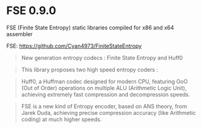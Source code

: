 # FSE 0.9.0

FSE (Finite State Entropy) static libraries compiled for x86 and x64 assembler 

FSE: https://github.com/Cyan4973/FiniteStateEntropy

> New generation entropy codecs : Finite State Entropy and Huff0

> This library proposes two high speed entropy coders :

> Huff0, a Huffman codec designed for modern CPU, featuring OoO (Out of Order) operations on multiple ALU (Arithmetic Logic Unit), achieving extremely fast compression and decompression speeds.

> FSE is a new kind of Entropy encoder, based on ANS theory, from Jarek Duda, achieving precise compression accuracy (like Arithmetic coding) at much higher speeds.
